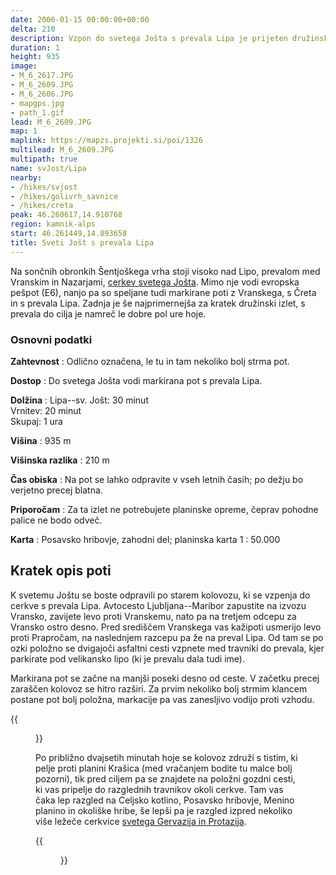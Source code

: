 ```yaml
---
date: 2006-01-15 00:00:00+00:00
delta: 210
description: Vzpon do svetega Jošta s prevala Lipa je prijeten družinski izlet.
duration: 1
height: 935
image:
- M_6_2617.JPG
- M_6_2609.JPG
- M_6_2606.JPG
- mapgps.jpg
- path_1.gif
lead: M_6_2609.JPG
map: 1
maplink: https://mapzs.projekti.si/poi/1326
multilead: M_6_2609.JPG
multipath: true
name: svJost/Lipa
nearby:
- /hikes/svjost
- /hikes/golivrh_savnice
- /hikes/creta
peak: 46.260617,14.910768
region: kamnik-alps
start: 46.261449,14.893658
title: Sveti Jošt s prevala Lipa
---
```

Na sončnih obronkih Šentjoškega vrha stoji visoko nad Lipo, prevalom med Vranskim in Nazarjami, [cerkev svetega Jošta](../). Mimo nje vodi evropska pešpot (E6), nanjo pa so speljane tudi markirane poti z Vranskega, s Čreta in s prevala Lipa. Zadnja je še najprimernejša za kratek družinski izlet, s prevala do cilja je namreč le dobre pol ure hoje.

### Osnovni podatki

**Zahtevnost**
:   Odlično označena, le tu in tam nekoliko bolj strma pot.

**Dostop**
:   Do svetega Jošta vodi markirana pot s prevala Lipa.

**Dolžina**
:   Lipa--sv. Jošt: 30 minut\
    Vrnitev: 20 minut\
    Skupaj: 1 ura

**Višina**
:   935 m

**Višinska razlika**
:   210 m

**Čas obiska**
:   Na pot se lahko odpravite v vseh letnih časih; po dežju bo verjetno precej blatna.

**Priporočam**
:   Za ta izlet ne potrebujete planinske opreme, čeprav pohodne palice ne bodo odveč.

**Karta**
:   Posavsko hribovje, zahodni del; planinska karta 1 : 50.000

Kratek opis poti
----------------

K svetemu Joštu se boste odpravili po starem kolovozu, ki se vzpenja do cerkve s prevala Lipa. Avtocesto Ljubljana--Maribor zapustite na izvozu Vransko, zavijete levo proti Vranskemu, nato pa na tretjem odcepu za Vransko ostro desno. Pred središčem Vranskega vas kažipoti usmerijo levo proti Prapročam, na naslednjem razcepu pa že na preval Lipa. Od tam se po ozki položno se dvigajoči asfaltni cesti vzpnete med travniki do prevala, kjer parkirate pod velikansko lipo (ki je prevalu dala tudi ime).

Markirana pot se začne na manjši poseki desno od ceste. V začetku precej zaraščen kolovoz se hitro razširi. Za prvim nekoliko bolj strmim klancem postane pot bolj položna, markacije pa vas zanesljivo vodijo proti vzhodu. 

{{<figure src="M_6_2609.JPG">}}

Po približno dvajsetih minutah hoje se kolovoz združi s tistim, ki pelje proti planini Krašica (med vračanjem bodite tu malce bolj pozorni), tik pred ciljem pa se znajdete na položni gozdni cesti, ki vas pripelje do razglednih travnikov okoli cerkve. Tam vas čaka lep razgled na Celjsko kotlino, Posavsko hribovje, Menino planino in okoliške hribe, še lepši pa je razgled izpred nekoliko više ležeče cerkvice [svetega Gervazija in Protazija](http://www.newadvent.org/cathen/06537a.htm).

{{<figure src="M_6_2606.JPG">}}
